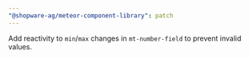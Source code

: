 ```yaml
---
"@shopware-ag/meteor-component-library": patch
---
```


Add reactivity to `min`/`max` changes in `mt-number-field` to prevent invalid values.
